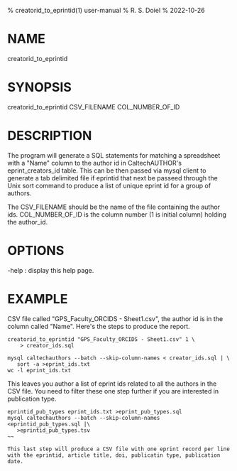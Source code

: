 % creatorid_to_eprintid(1) user-manual
% R. S. Doiel
% 2022-10-26

# NAME

creatorid_to_eprintid

# SYNOPSIS

creatorid_to_eprintid CSV_FILENAME COL_NUMBER_OF_ID

# DESCRIPTION

The program will generate a SQL statements for matching a spreadsheet
with a "Name" column to the author id in CaltechAUTHOR's eprint_creators_id
table.  This can be then passed via mysql client to generate a tab
delimited file if eprintid that next be passeed through the Unix sort
command to produce a list of unique eprint id for a group of authors.

The CSV_FILENAME should be the name of the file containing the author
ids.  COL_NUMBER_OF_ID is the column number (1 is initial column)
holding the author_id.

# OPTIONS

-help
: display this help page.

# EXAMPLE

CSV file called "GPS_Faculty_ORCIDS - Sheet1.csv", the author id is
in the column called "Name". Here's the steps to produce the report.

~~~
creatorid_to_eprintid "GPS_Faculty_ORCIDS - Sheet1.csv" 1 \
    > creator_ids.sql

mysql caltechauthors --batch --skip-column-names < creator_ids.sql | \
   sort -a >eprint_ids.txt
wc -l eprint_ids.txt
~~~

This leaves you author a list of eprint ids related to all the authors
in the CSV file.  You need to filter these one step further if you
are interested in publication type.

~~~
eprintid_pub_types eprint_ids.txt >eprint_pub_types.sql
mysql caltechauthors --batch --skip-column-names <eprintid_pub_types.sql |\
   >eprintid_pub_types.tsv
~~

This last step will produce a CSV file with one eprint record per line
with the eprintid, article title, doi, publicatin type, publication date.

